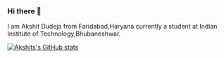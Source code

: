 ### Hi there 👋

<!--
**akshitdudeja125/akshitdudeja125** is a ✨ _special_ ✨ repository because its `README.md` (this file) appears on your GitHub profile.

Here are some ideas to get you started:

- 🔭 I’m currently working on ...
- 🌱 I’m currently learning ...
- 👯 I’m looking to collaborate on ...
- 🤔 I’m looking for help with ...
- 💬 Ask me about ...
- 📫 How to reach me: ...
- 😄 Pronouns: ...
- ⚡ Fun fact: ...
-->

I am Akshit Dudeja from Faridabad,Haryana currently a student at Indian Institute of Technology,Bhubaneshwar.

[![Akshits's GitHub stats](https://github-readme-stats.vercel.app/api?username=akshitdudeja125)](https://github.com/anuraghazra/github-readme-stats)

